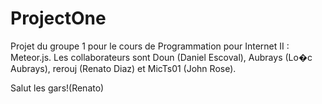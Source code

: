 # ProjectOne
Projet du groupe 1 pour le cours de Programmation pour Internet II : Meteor.js.
Les collaborateurs sont Doun (Daniel Escoval), Aubrays (Lo�c Aubrays), rerouj (Renato Diaz) et MicTs01 (John Rose).

Salut les gars!(Renato)